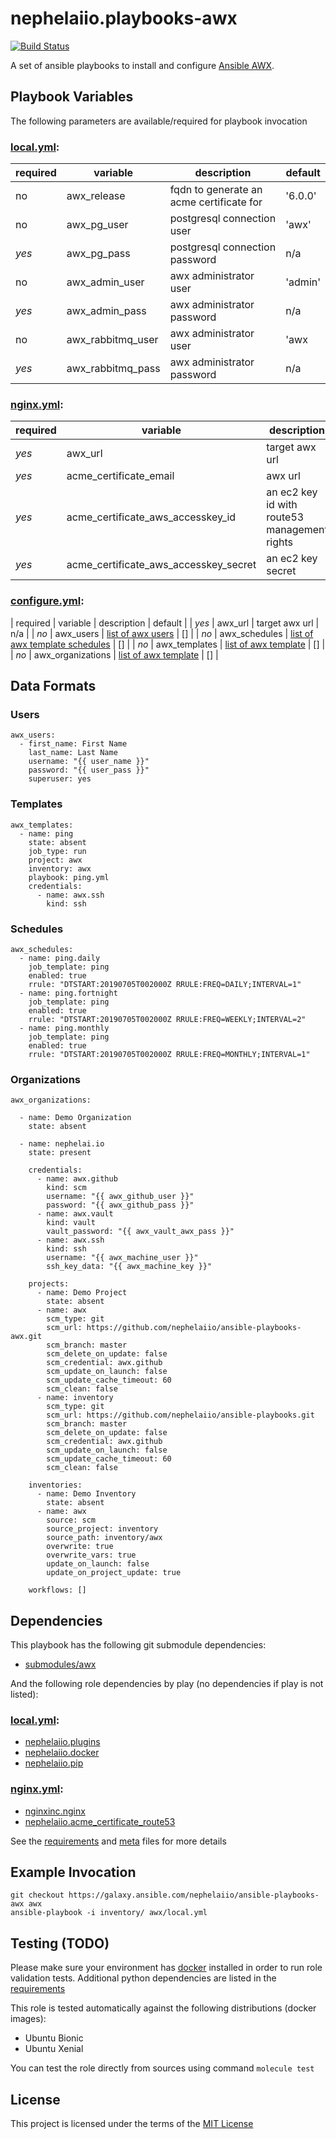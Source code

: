 # nephelaiio.playbooks-awx

[![Build Status](https://travis-ci.org/nephelaiio/ansible-playbooks-awx.svg?branch=master)](https://travis-ci.org/nephelaiio/ansible-playbooks-awx)

A set of ansible playbooks to install and configure [Ansible AWX](https://github.com/ansible/awx).

## Playbook Variables

The following parameters are available/required for playbook invocation

### [local.yml](local.yml):
| required | variable          | description                              | default |
| ---      | ---               | ---                                      | ---     |
| no       | awx_release       | fqdn to generate an acme certificate for | '6.0.0' |
| no       | awx_pg_user       | postgresql connection user               | 'awx'   |
| *yes*    | awx_pg_pass       | postgresql connection password           | n/a     |
| no       | awx_admin_user    | awx administrator user                   | 'admin' |
| *yes*    | awx_admin_pass    | awx administrator password               | n/a     |
| no       | awx_rabbitmq_user | awx administrator user                   | 'awx    |
| *yes*    | awx_rabbitmq_pass | awx administrator password               | n/a     |

### [nginx.yml](nginx.yml):
| required | variable                              | description                                  | default                                |
| ---      | ---                                   | ---                                          | ---                                    |
| *yes*    | awx_url                               | target awx url                               | n/a                                    |
| *yes*    | acme_certificate_email                | awx url                                      | n/a                                    |
| *yes*    | acme_certificate_aws_accesskey_id     | an ec2 key id with route53 management rights | lookup('env', 'AWS_ACCESS_KEY_ID')     |
| *yes*    | acme_certificate_aws_accesskey_secret | an ec2 key secret                            | lookup('env', 'AWS_SECRET_ACCESS_KEY') |

### [configure.yml](configure.yml):
| required | variable      | description                                  | default |
| *yes*    | awx_url       | target awx url                               | n/a     |
| *no*     | awx_users     | [list of awx users](#Users)                  | []      |
| *no*     | awx_schedules | [list of awx template schedules](#Schedules) | []      |
| *no*     | awx_templates | [list of awx template](#Templates)           | []      |
| *no*     | awx_organizations | [list of awx template](#Organizations) | []      |

## Data Formats

### Users
```{yaml}
awx_users:
  - first_name: First Name
    last_name: Last Name
    username: "{{ user_name }}"
    password: "{{ user_pass }}"
    superuser: yes
```

### Templates
```{yaml}
awx_templates:
  - name: ping
    state: absent
    job_type: run
    project: awx
    inventory: awx
    playbook: ping.yml
    credentials:
      - name: awx.ssh
        kind: ssh
```

### Schedules
```{yaml}
awx_schedules:
  - name: ping.daily
    job_template: ping
    enabled: true
    rrule: "DTSTART:20190705T002000Z RRULE:FREQ=DAILY;INTERVAL=1"
  - name: ping.fortnight
    job_template: ping
    enabled: true
    rrule: "DTSTART:20190705T002000Z RRULE:FREQ=WEEKLY;INTERVAL=2"
  - name: ping.monthly
    job_template: ping
    enabled: true
    rrule: "DTSTART:20190705T002000Z RRULE:FREQ=MONTHLY;INTERVAL=1"
```

### Organizations
```{yaml}
awx_organizations:

  - name: Demo Organization
    state: absent

  - name: nephelai.io
    state: present

    credentials:
      - name: awx.github
        kind: scm
        username: "{{ awx_github_user }}"
        password: "{{ awx_github_pass }}"
      - name: awx.vault
        kind: vault
        vault_password: "{{ awx_vault_awx_pass }}"
      - name: awx.ssh
        kind: ssh
        username: "{{ awx_machine_user }}"
        ssh_key_data: "{{ awx_machine_key }}"

    projects:
      - name: Demo Project
        state: absent
      - name: awx
        scm_type: git
        scm_url: https://github.com/nephelaiio/ansible-playbooks-awx.git
        scm_branch: master
        scm_delete_on_update: false
        scm_credential: awx.github
        scm_update_on_launch: false
        scm_update_cache_timeout: 60
        scm_clean: false
      - name: inventory
        scm_type: git
        scm_url: https://github.com/nephelaiio/ansible-playbooks.git
        scm_branch: master
        scm_delete_on_update: false
        scm_credential: awx.github
        scm_update_on_launch: false
        scm_update_cache_timeout: 60
        scm_clean: false

    inventories:
      - name: Demo Inventory
        state: absent
      - name: awx
        source: scm
        source_project: inventory
        source_path: inventory/awx
        overwrite: true
        overwrite_vars: true
        update_on_launch: false
        update_on_project_update: true

    workflows: []
```

## Dependencies

This playbook has the following git submodule dependencies:

* [submodules/awx](https://github.com/ansible/awx)

And the following role dependencies by play (no dependencies if play is not listed):

### [local.yml](local.yml):
* [nephelaiio.plugins](https://galaxy.ansible.com/nephelaiio/plugins)
* [nephelaiio.docker](https://galaxy.ansible.com/nephelaiio/docker)
* [nephelaiio.pip](https://galaxy.ansible.com/nephelaiio/pip)

### [nginx.yml](nginx.yml):
* [nginxinc.nginx](https://galaxy.ansible.com/nginxinc/nginx)
* [nephelaiio.acme_certificate_route53](https://galaxy.ansible.com/nephelaiio/acme_certificate_route53)

See the [requirements](https://raw.githubusercontent.com/nephelaiio/ansible-role-requirements/master/requirements.txt) and [meta](meta.yml) files for more details

## Example Invocation

```
git checkout https://galaxy.ansible.com/nephelaiio/ansible-playbooks-awx awx
ansible-playbook -i inventory/ awx/local.yml
```

## Testing (TODO)

Please make sure your environment has [docker](https://www.docker.com) installed in order to run role validation tests. Additional python dependencies are listed in the [requirements](https://raw.githubusercontent.com/nephelaiio/ansible-role-requirements/master/requirements.txt)

This role is tested automatically against the following distributions (docker images):

  * Ubuntu Bionic
  * Ubuntu Xenial

You can test the role directly from sources using command ` molecule test `

## License

This project is licensed under the terms of the [MIT License](/LICENSE)
